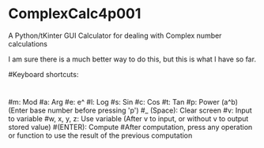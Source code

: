 # ComplexCalc4p001
A Python/tKinter GUI Calculator for dealing with Complex number calculations

I am sure there is a much better way to do this, but this is what I have so far.

#Keyboard shortcuts:
#
#m: Mod
#a: Arg
#e: e^
#l: Log
#s: Sin
#c: Cos
#t: Tan
#p: Power (a^b) (Enter base number before pressing 'p')
#_ (Space): Clear screen
#v: Input to variable
#w, x, y, z: Use variable (After v to input, or without v to output stored value)
#(ENTER): Compute
#After computation, press any operation or function to use the result of the previous computation
